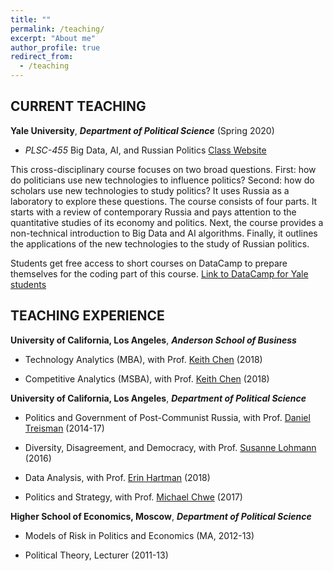 ```yaml
---
title: ""
permalink: /teaching/
excerpt: "About me"
author_profile: true
redirect_from: 
  - /teaching
---
```

 
## CURRENT TEACHING 

**Yale University**, ***Department of Political Science*** (Spring 2020)

  * *PLSC-455* Big Data, AI, and Russian Politics [Class Website](https://yale.instructure.com/courses/56039)

This cross-disciplinary course focuses on two broad questions. First: how do politicians use new technologies to influence politics? Second: how do scholars use new technologies to study politics? It uses Russia as a laboratory to explore these questions. The course consists of four parts. It starts with a review of contemporary Russia and pays attention to the quantitative studies of its economy and politics. Next, the course provides a non-technical introduction to Big Data and AI algorithms. Finally, it outlines the applications of the new technologies to the study of Russian politics.

Students get free access to short courses on DataCamp to prepare themselves for the coding part of this course. [Link to DataCamp for Yale students](https://www.datacamp.com/enterprise/big-data-ai-and-political-science-applications-to-russian-politics)


## TEACHING EXPERIENCE

**University of California, Los Angeles**, ***Anderson School of Business***

  * Technology Analytics (MBA), with Prof. [Keith Chen](http://www.anderson.ucla.edu/faculty/keith.chen/) (2018)

  * Competitive Analytics (MSBA), with Prof. [Keith Chen](http://www.anderson.ucla.edu/faculty/keith.chen/) (2018)

**University of California, Los Angeles**, ***Department of Political Science***

  * Politics and Government of Post-Communist Russia, with Prof. [Daniel Treisman](https://www.danieltreisman.org/) (2014-17)

  * Diversity, Disagreement, and Democracy, with Prof. [Susanne Lohmann](https://luskin.ucla.edu/person/susanne-lohmann/) (2016)

  * Data Analysis, with Prof. [Erin Hartman](http://www.erinhartman.com/) (2018)

  * Politics and Strategy, with Prof. [Michael Chwe](http://chwe.net/michael/) (2017)

**Higher School of Economics, Moscow**,  ***Department of Political Science***

  * Models of Risk in Politics and Economics (MA, 2012-13)

  * Political Theory, Lecturer (2011-13)
